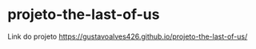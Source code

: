 # projeto-the-last-of-us

Link do projeto https://gustavoalves426.github.io/projeto-the-last-of-us/
